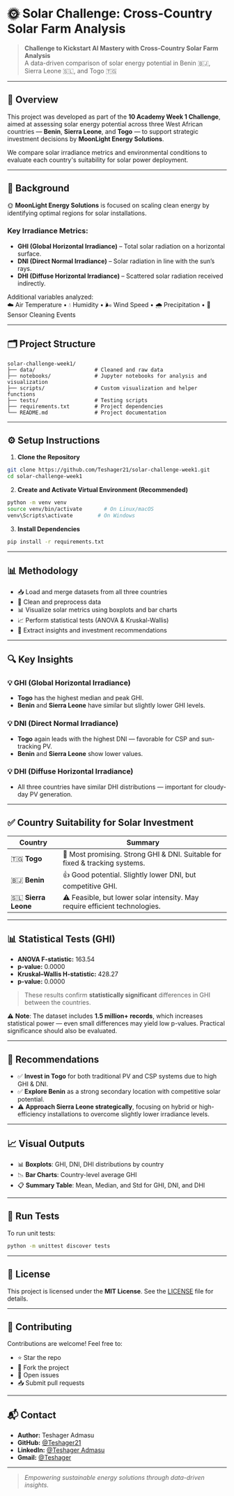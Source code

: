 # 🌞 Solar Challenge: Cross-Country Solar Farm Analysis

> **Challenge to Kickstart AI Mastery with Cross-Country Solar Farm Analysis**  
> A data-driven comparison of solar energy potential in Benin 🇧🇯, Sierra Leone 🇸🇱, and Togo 🇹🇬

---

## 📌 Overview

This project was developed as part of the **10 Academy Week 1 Challenge**, aimed at assessing solar energy potential across three West African countries — **Benin**, **Sierra Leone**, and **Togo** — to support strategic investment decisions by **MoonLight Energy Solutions**.

We compare solar irradiance metrics and environmental conditions to evaluate each country's suitability for solar power deployment.

---

## 🧭 Background

🌞 **MoonLight Energy Solutions** is focused on scaling clean energy by identifying optimal regions for solar installations.

### Key Irradiance Metrics:

- **GHI (Global Horizontal Irradiance)** – Total solar radiation on a horizontal surface.
- **DNI (Direct Normal Irradiance)** – Solar radiation in line with the sun’s rays.
- **DHI (Diffuse Horizontal Irradiance)** – Scattered solar radiation received indirectly.

Additional variables analyzed:  
☁️ Air Temperature • 💧 Humidity • 🌬️ Wind Speed • 🌧️ Precipitation • 🧽 Sensor Cleaning Events

---

## 🗂️ Project Structure

```
solar-challenge-week1/
├── data/                   # Cleaned and raw data
├── notebooks/              # Jupyter notebooks for analysis and visualization
├── scripts/                # Custom visualization and helper functions
├── tests/                  # Testing scripts
├── requirements.txt        # Project dependencies
└── README.md               # Project documentation
```

---

## ⚙️ Setup Instructions

1. **Clone the Repository**

```bash
git clone https://github.com/Teshager21/solar-challenge-week1.git
cd solar-challenge-week1
```

2. **Create and Activate Virtual Environment (Recommended)**

```bash
python -m venv venv
source venv/bin/activate       # On Linux/macOS
venv\Scripts\activate        # On Windows
```

3. **Install Dependencies**

```bash
pip install -r requirements.txt
```

---

## 📊 Methodology

- 📥 Load and merge datasets from all three countries
- 🧼 Clean and preprocess data
- 📊 Visualize solar metrics using boxplots and bar charts
- 📈 Perform statistical tests (ANOVA & Kruskal-Wallis)
- 🧠 Extract insights and investment recommendations

---

## 🔍 Key Insights

### 💡 GHI (Global Horizontal Irradiance)
- **Togo** has the highest median and peak GHI.
- **Benin** and **Sierra Leone** have similar but slightly lower GHI levels.

### 💡 DNI (Direct Normal Irradiance)
- **Togo** again leads with the highest DNI — favorable for CSP and sun-tracking PV.
- **Benin** and **Sierra Leone** show lower values.

### 💡 DHI (Diffuse Horizontal Irradiance)
- All three countries have similar DHI distributions — important for cloudy-day PV generation.

---

## ✅ Country Suitability for Solar Investment

| Country       | Summary                                                                 |
|---------------|-------------------------------------------------------------------------|
| 🇹🇬 **Togo**       | 🌟 Most promising. Strong GHI & DNI. Suitable for fixed & tracking systems. |
| 🇧🇯 **Benin**      | 👍 Good potential. Slightly lower DNI, but competitive GHI.              |
| 🇸🇱 **Sierra Leone** | ⚠️ Feasible, but lower solar intensity. May require efficient technologies. |

---

## 📊 Statistical Tests (GHI)

- **ANOVA F-statistic:** 163.54  
- **p-value:** 0.0000  
- **Kruskal–Wallis H-statistic:** 428.27  
- **p-value:** 0.0000

> These results confirm **statistically significant** differences in GHI between the countries.

⚠️ **Note**: The dataset includes **1.5 million+ records**, which increases statistical power — even small differences may yield low p-values. Practical significance should also be evaluated.

---

## 📌 Recommendations

- ✅ **Invest in Togo** for both traditional PV and CSP systems due to high GHI & DNI.
- ✅ **Explore Benin** as a strong secondary location with competitive solar potential.
- ⚠️ **Approach Sierra Leone strategically**, focusing on hybrid or high-efficiency installations to overcome slightly lower irradiance levels.

---

## 📈 Visual Outputs

- 📊 **Boxplots**: GHI, DNI, DHI distributions by country
- 📉 **Bar Charts**: Country-level average GHI
- 📋 **Summary Table**: Mean, Median, and Std for GHI, DNI, and DHI

---

## 🧪 Run Tests

To run unit tests:

```bash
python -m unittest discover tests
```

---

## 📄 License

This project is licensed under the **MIT License**. See the [LICENSE](LICENSE) file for details.

---

## 🤝 Contributing

Contributions are welcome! Feel free to:

- ⭐ Star the repo
- 📂 Fork the project
- 🐛 Open issues
- 📥 Submit pull requests

---

## 📬 Contact

- **Author:** Teshager Admasu
- **GitHub:** [@Teshager21](https://github.com/Teshager21)
- **LinkedIn:** [@Teshager Admasu](https://www.linkedin.com/in/teshager-admasu-531090191)
- **Gmail:** [@Teshager](mailto:teshager8922@gmail.com)

---

> *Empowering sustainable energy solutions through data-driven insights.*